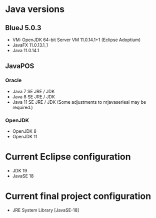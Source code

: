 # Java versions

## BlueJ 5.0.3
- VM: OpenJDK 64-bit Server VM 11.0.14.1+1 (Eclipse Adoptium)
- JavaFX 11.0.13.1_1
- Java 11.0.14.1

## JavaPOS
### Oracle
- Java 7 SE JRE / JDK
- Java 8 SE JRE / JDK
- Java 11 SE JRE / JDK (Some adjustments to nrjavaserieal may be required.)

### OpenJDK
- OpenJDK 8
- OpenJDK 11

# Current Eclipse configuration
- JDK 19
- JavaSE 18

# Current final project configuration
- JRE System Library [JavaSE-18]